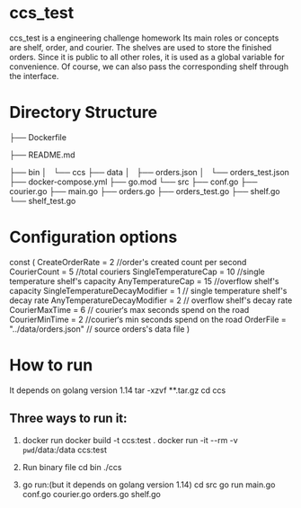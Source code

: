 # ccs_test

ccs_test is a engineering challenge homework
Its main roles or concepts are shelf, order, and courier.
The shelves are used to store the finished orders. 
Since it is public to all other roles, it is used as a global variable for convenience.
Of course, we can also pass the corresponding shelf through the interface.

# Directory Structure

├── Dockerfile

├── README.md

├── bin
│   └── ccs
├── data
│   ├── orders.json
│   └── orders_test.json
├── docker-compose.yml
├── go.mod
└── src
    ├── conf.go
    ├── courier.go
    ├── main.go
    ├── orders.go
    ├── orders_test.go
    ├── shelf.go
    └── shelf_test.go

# Configuration options

const (
	CreateOrderRate                = 2                     //order's created count per second
	CourierCount                   = 5                     //total couriers
	SingleTemperatureCap           = 10                    //single temperature shelf's capacity
	AnyTemperatureCap              = 15                    //overflow shelf's capacity
	SingleTemperatureDecayModifier = 1                     // single temperature shelf's decay rate
	AnyTemperatureDecayModifier    = 2                     // overflow shelf's decay rate
	CourierMaxTime                 = 6                     // courier‘s max seconds spend on the road
	CourierMinTime                 = 2                     //courier‘s min seconds spend on the road
	OrderFile                      = "../data/orders.json" // source orders's data file
)

# How to run

It depends on golang version 1.14
tar -xzvf  **.tar.gz
cd ccs

## Three ways to run it:
1. docker run
docker build -t ccs:test .
docker run -it --rm -v `pwd`/data:/data  ccs:test

2. Run binary file
cd bin
./ccs

3. go run:(but it depends on golang version 1.14)
cd src
go run main.go conf.go courier.go orders.go shelf.go

